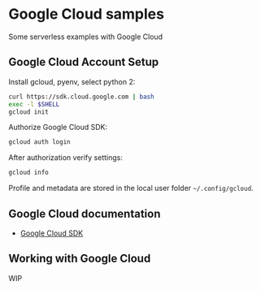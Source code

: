 # Google Cloud samples

Some serverless examples with Google Cloud

## Google Cloud Account Setup

Install gcloud, pyenv, select python 2:

```bash
curl https://sdk.cloud.google.com | bash
exec -l $SHELL
gcloud init
```

Authorize Google Cloud SDK:

```bash
gcloud auth login
```

After authorization verify settings:

```bash
gcloud info
```

Profile and metadata are stored in the local user folder `~/.config/gcloud`.

## Google Cloud documentation

- [Google Cloud SDK](https://cloud.google.com/sdk/docs)

## Working with Google Cloud

WIP
